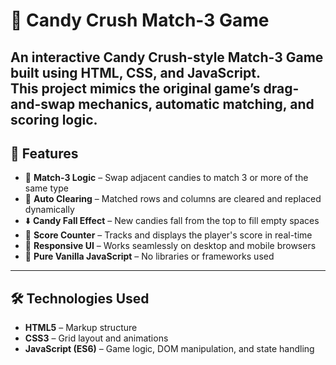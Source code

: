 # 🍬 Candy Crush Match-3 Game

An interactive **Candy Crush-style Match-3 Game** built using **HTML**, **CSS**, and **JavaScript**.  
This project mimics the original game’s **drag-and-swap** mechanics, **automatic matching**, and **scoring logic**.
---

## 🚀 Features

- 🎲 **Match-3 Logic** – Swap adjacent candies to match 3 or more of the same type
- 🔄 **Auto Clearing** – Matched rows and columns are cleared and replaced dynamically
- ⬇️ **Candy Fall Effect** – New candies fall from the top to fill empty spaces
- 💯 **Score Counter** – Tracks and displays the player's score in real-time
- 📱 **Responsive UI** – Works seamlessly on desktop and mobile browsers
- 🧠 **Pure Vanilla JavaScript** – No libraries or frameworks used

---

## 🛠️ Technologies Used

- **HTML5** – Markup structure
- **CSS3** – Grid layout and animations
- **JavaScript (ES6)** – Game logic, DOM manipulation, and state handling


